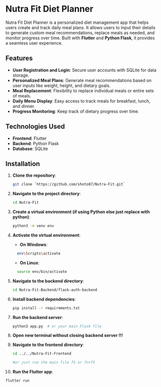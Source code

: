 # Nutra Fit Diet Planner

Nutra Fit Diet Planner is a personalized diet management app that helps users create and track daily meal plans. It allows users to input their details to generate custom meal recommendations, replace meals as needed, and monitor progress over time. Built with **Flutter** and **Python Flask**, it provides a seamless user experience.

## Features

- **User Registration and Login**: Secure user accounts with SQLite for data storage.
- **Personalized Meal Plans**: Generate meal recommendations based on user inputs like weight, height, and dietary goals.
- **Meal Replacement**: Flexibility to replace individual meals or entire sets of meals.
- **Daily Menu Display**: Easy access to track meals for breakfast, lunch, and dinner.
- **Progress Monitoring**: Keep track of dietary progress over time.

## Technologies Used

- **Frontend**: Flutter
- **Backend**: Python Flask
- **Database**: SQLite

## Installation

1. **Clone the repository**:

   ```bash
   git clone `https://github.com/shoto87/Nutra-Fit.git`

   ```

2. **Navigate to the project directory**:

   ```bash
   cd Nutra-Fit

   ```

3. **Create a virtual environment (if using Python else just replace with python)**:

   ```bash
   python3 -m venv env

   ```

4. **Activate the virtual environment**:

   - **On Windows**:

   ```bash
     env\Scripts\activate
   ```

   - **On Linux**:

   ```bash
     source env/bin/activate
   ```

5. **Navigate to the backend directory**:

   ```bash
   cd Nutra-Fit-Backend/flask-auth-backend

   ```

6. **Install backend dependencies**:

   ```bash
   pip install -r requirements.txt

   ```

7. **Run the backend server**:

   ```bash
   python3 app.py  # or your main Flask file

   ```

8. **Open new terminal without closing backend server !!!**

9. **Navigate to the frontend directory**:

   ```bash
   cd ../../Nutra-Fit-Frontend

   #or just run the main file f5 or fn+f5

   ```

10. **Run the Flutter app**:

```bash
flutter run
```
